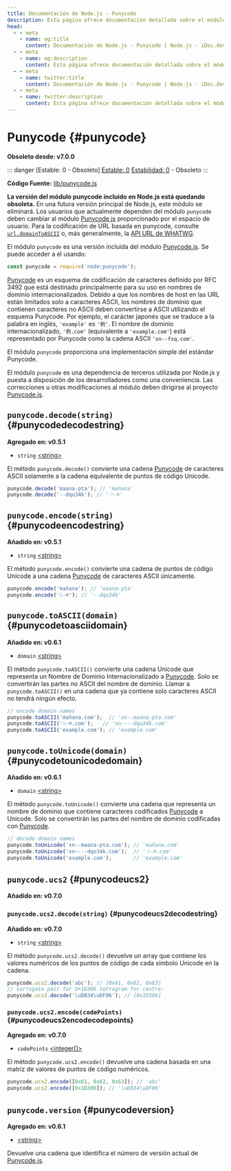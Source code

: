 ```yaml
---
title: Documentación de Node.js - Punycode
description: Esta página ofrece documentación detallada sobre el módulo Punycode en Node.js, que se utiliza para codificar y decodificar nombres de dominio internacionalizados.
head:
  - - meta
    - name: og:title
      content: Documentación de Node.js - Punycode | Node.js - iDoc.dev
  - - meta
    - name: og:description
      content: Esta página ofrece documentación detallada sobre el módulo Punycode en Node.js, que se utiliza para codificar y decodificar nombres de dominio internacionalizados.
  - - meta
    - name: twitter:title
      content: Documentación de Node.js - Punycode | Node.js - iDoc.dev
  - - meta
    - name: twitter:description
      content: Esta página ofrece documentación detallada sobre el módulo Punycode en Node.js, que se utiliza para codificar y decodificar nombres de dominio internacionalizados.
---
```



# Punycode {#punycode}

**Obsoleto desde: v7.0.0**

::: danger [Estable: 0 - Obsoleto]
[Estable: 0](/es/nodejs/api/documentation#stability-index) [Estabilidad: 0](/es/nodejs/api/documentation#stability-index) - Obsoleto
:::

**Código Fuente:** [lib/punycode.js](https://github.com/nodejs/node/blob/v23.5.0/lib/punycode.js)

**La versión del módulo punycode incluido en Node.js está quedando obsoleta.** En una futura versión principal de Node.js, este módulo se eliminará. Los usuarios que actualmente dependen del módulo `punycode` deben cambiar al módulo [Punycode.js](https://github.com/bestiejs/punycode.js) proporcionado por el espacio de usuario. Para la codificación de URL basada en punycode, consulte [`url.domainToASCII`](/es/nodejs/api/url#urldomaintoasciidomain) o, más generalmente, la [API URL de WHATWG](/es/nodejs/api/url#the-whatwg-url-api).

El módulo `punycode` es una versión incluida del módulo [Punycode.js](https://github.com/bestiejs/punycode.js). Se puede acceder a él usando:

```js [ESM]
const punycode = require('node:punycode');
```
[Punycode](https://tools.ietf.org/html/rfc3492) es un esquema de codificación de caracteres definido por RFC 3492 que está destinado principalmente para su uso en nombres de dominio internacionalizados. Debido a que los nombres de host en las URL están limitados solo a caracteres ASCII, los nombres de dominio que contienen caracteres no ASCII deben convertirse a ASCII utilizando el esquema Punycode. Por ejemplo, el carácter japonés que se traduce a la palabra en inglés, `'example'` es `'例'`. El nombre de dominio internacionalizado, `'例.com'` (equivalente a `'example.com'`) está representado por Punycode como la cadena ASCII `'xn--fsq.com'`.

El módulo `punycode` proporciona una implementación simple del estándar Punycode.

El módulo `punycode` es una dependencia de terceros utilizada por Node.js y puesta a disposición de los desarrolladores como una conveniencia. Las correcciones u otras modificaciones al módulo deben dirigirse al proyecto [Punycode.js](https://github.com/bestiejs/punycode.js).

## `punycode.decode(string)` {#punycodedecodestring}

**Agregado en: v0.5.1**

- `string` [\<string\>](https://developer.mozilla.org/en-US/docs/Web/JavaScript/Data_structures#String_type)

El método `punycode.decode()` convierte una cadena [Punycode](https://tools.ietf.org/html/rfc3492) de caracteres ASCII solamente a la cadena equivalente de puntos de código Unicode.

```js [ESM]
punycode.decode('maana-pta'); // 'mañana'
punycode.decode('--dqo34k'); // '☃-⌘'
```

## `punycode.encode(string)` {#punycodeencodestring}

**Añadido en: v0.5.1**

- `string` [\<string\>](https://developer.mozilla.org/en-US/docs/Web/JavaScript/Data_structures#String_type)

El método `punycode.encode()` convierte una cadena de puntos de código Unicode a una cadena [Punycode](https://tools.ietf.org/html/rfc3492) de caracteres ASCII únicamente.

```js [ESM]
punycode.encode('mañana'); // 'maana-pta'
punycode.encode('☃-⌘'); // '--dqo34k'
```
## `punycode.toASCII(domain)` {#punycodetoasciidomain}

**Añadido en: v0.6.1**

- `domain` [\<string\>](https://developer.mozilla.org/en-US/docs/Web/JavaScript/Data_structures#String_type)

El método `punycode.toASCII()` convierte una cadena Unicode que representa un Nombre de Dominio Internacionalizado a [Punycode](https://tools.ietf.org/html/rfc3492). Solo se convertirán las partes no ASCII del nombre de dominio. Llamar a `punycode.toASCII()` en una cadena que ya contiene solo caracteres ASCII no tendrá ningún efecto.

```js [ESM]
// encode domain names
punycode.toASCII('mañana.com');  // 'xn--maana-pta.com'
punycode.toASCII('☃-⌘.com');   // 'xn----dqo34k.com'
punycode.toASCII('example.com'); // 'example.com'
```
## `punycode.toUnicode(domain)` {#punycodetounicodedomain}

**Añadido en: v0.6.1**

- `domain` [\<string\>](https://developer.mozilla.org/en-US/docs/Web/JavaScript/Data_structures#String_type)

El método `punycode.toUnicode()` convierte una cadena que representa un nombre de dominio que contiene caracteres codificados [Punycode](https://tools.ietf.org/html/rfc3492) a Unicode. Solo se convertirán las partes del nombre de dominio codificadas con [Punycode](https://tools.ietf.org/html/rfc3492).

```js [ESM]
// decode domain names
punycode.toUnicode('xn--maana-pta.com'); // 'mañana.com'
punycode.toUnicode('xn----dqo34k.com');  // '☃-⌘.com'
punycode.toUnicode('example.com');       // 'example.com'
```
## `punycode.ucs2` {#punycodeucs2}

**Añadido en: v0.7.0**

### `punycode.ucs2.decode(string)` {#punycodeucs2decodestring}

**Añadido en: v0.7.0**

- `string` [\<string\>](https://developer.mozilla.org/en-US/docs/Web/JavaScript/Data_structures#String_type)

El método `punycode.ucs2.decode()` devuelve un array que contiene los valores numéricos de los puntos de código de cada símbolo Unicode en la cadena.

```js [ESM]
punycode.ucs2.decode('abc'); // [0x61, 0x62, 0x63]
// surrogate pair for U+1D306 tetragram for centre:
punycode.ucs2.decode('\uD834\uDF06'); // [0x1D306]
```

### `punycode.ucs2.encode(codePoints)` {#punycodeucs2encodecodepoints}

**Agregado en: v0.7.0**

- `codePoints` [\<integer[]\>](https://developer.mozilla.org/en-US/docs/Web/JavaScript/Data_structures#Number_type)

El método `punycode.ucs2.encode()` devuelve una cadena basada en una matriz de valores de puntos de código numéricos.

```js [ESM]
punycode.ucs2.encode([0x61, 0x62, 0x63]); // 'abc'
punycode.ucs2.encode([0x1D306]); // '\uD834\uDF06'
```
## `punycode.version` {#punycodeversion}

**Agregado en: v0.6.1**

- [\<string\>](https://developer.mozilla.org/en-US/docs/Web/JavaScript/Data_structures#String_type)

Devuelve una cadena que identifica el número de versión actual de [Punycode.js](https://github.com/bestiejs/punycode.js).

